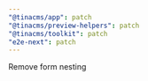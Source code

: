 ```yaml
---
"@tinacms/app": patch
"@tinacms/preview-helpers": patch
"@tinacms/toolkit": patch
"e2e-next": patch
---
```


Remove form nesting
